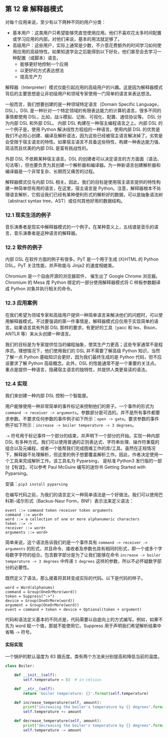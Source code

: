 ## 第 12 章 解释器模式

对每个应用来说，至少有以下两种不同的用户分类：

*   基本用户：这类用户只希望能够凭直觉使用应用。他们不喜欢花太多时间配置或学习应用的内部。对他们来说，基本的用法就足够了。
*   高级用户：这些用户，实际上通常是少数，不介意花费额外的时间学习如何使用应用的高级特性。如果知道学会之后能得到以下好处，他们甚至会去学习一种配置（或脚本）语言。
    *   能够更好地控制一个应用
    *   以更好的方式表达想法
    *   提高生产力

解释器（Interpreter）模式仅能引起应用的高级用户的兴趣。这是因为解释器模式背后的主要思想是让非初级用户和领域专家使用一门简单的语言来表达想法。

一般而言，我们想要创建的是一种领域特定语言（Domain Specific Language，DSL）。DSL 是一种针对一个特定领域的有限表达能力的计算机语言。很多不同的事情都使用 DSL，比如，战斗模拟、记账、可视化、配置、通信协议等。 DSL 分为内部 DSL 和外部 DSL。
内部 DSL 构建在一种宿主编程语言之上。内部 DSL 的一个例子是，使用 Python 解决线性方程组的一种语言。使用内部 DSL 的优势是我们不必担心创建、编译及解析语法，因为这些已经被宿主语言解决掉了。劣势是会受限于宿主语言的特性。如果宿主语言不具备这些特性，构建一种表达能力强、简洁而且优美的内部 DSL 是富有挑战性的。

外部 DSL 不依赖某种宿主语言。DSL 的创建者可以决定语言的方方面面（语法、句法等），但也要负责为其创建一个解析器和编译器。为一种新语言创建解析器和编译器是一个非常复杂、长期而又痛苦的过程。

解释器模式仅与内部 DSL 相关。因此，我们的目标是使用宿主语言提供的特性构建一种简单但有用的语言，在这里，宿主语言是 Python。注意，解释器根本不处理语言解析，它假设我们已经有某种便利形式的解析好的数据，可以是抽象语法树（abstract syntax tree，AST）或任何其他好用的数据结构。

### 12.1 现实生活的例子

音乐演奏者是现实中解释器模式的一个例子。在某种意义上，五线谱是音乐的语言，音乐演奏者是这种语言的解释器。

### 12.2 软件的例子

内部 DSL 在软件方面的例子有很多。PyT 是一个用于生成 (X)HTML 的 Python DSL。PyT 关注性能，并声称能与 Jinja2 的速度相媲美。

Chromium 是一个自由开源的浏览器软件， 催生出了 Google Chrome 浏览器。Chromium 的 Mesa 库 Python 绑定的一部分使用解释器模式将 C 样板参数翻译成 Python 对象并执行相关的命令。

### 12.3 应用案例

在我们希望为领域专家和高级用户提供一种简单语言来解决他们的问题时，可以使用解释器模式。不过要强调的第一件事情是，解释器模式应仅用于实现简单的语言。如果语言具有外部 DSL 那样的要求，有更好的工具（yacc 和 lex、Bison、ANTLR 等）来从头创建一种语言。

我们的目标是为专家提供恰当的编程抽象，使其生产力更高；这些专家通常不是程序员。理想情况下，他们使用我们的 DSL 并不需要了解高级 Python 知识，当然了解一点 Python 基础知识会更好，因为我们最终生成的是 Python 代码，但不应该要求了解 Python 高级概念。此外，DSL 的性能通常不是一个重要的关注点。重点是提供一种语言，隐藏宿主语言的独特性，并提供人类更易读的语法。

### 12.4 实现

我们来创建一种内部 DSL 控制一个智能屋。

用户能够使用一种非常简单的事件标记来控制他们的房子。一个事件的形式为 `command -> receiver -> arguments`。参数部分是可选的。并不是所有事件都要求参数。不要求任何参数的事件例子如下所示：`open -> gate`。要求参数的事件例子如下所示：`increase -> boiler temperature -> 3 degrees`。

`->` 符号用于标记事件一个部分的结束，并声明下一个部分的开始。实现一种内部 DSL 有多种方式。我们可以使用普通的正则表达式、字符串处理、操作符重载的组合以及元编程，或者一个能帮我们完成困难工作的库/工具。虽然在正规情况下，解释器不处理解析，但这里的例子想要覆盖解析工作。因此，作者决定使用一个工具来完成解析工作。该工具名为 Pyparsing， 是标准 Python3 发行版的一部分【有误】，可以参考 Paul McGuire 编写的迷你书 Getting Started with Pyparsing。

安装：`pip3 install pyparsing`

在编写代码之前，为我们的语言定义一种简单语法是一个好做法。我们可以使用巴科斯-诺尔形式（Backus-Naur Form，BNF）表示法来定义语法：

```bnf
event ::= command token receiver token arguments
command ::= word+
word ::= a collection of one or more alphanumeric characters
token ::= ->
receiver ::= word+
arguments ::= word+
```

简单来说，这个语法告诉我们的是一个事件具有 `command -> receiver -> arguments` 的形式，并且命令、接收者及参数也具有相同的形式，即一个或多个字母数字字符的组合。包含数字部分是为了让我们能够在命令 `increase -> boiler temperature -> 3 degrees` 中传递 `3 degrees` 这样的参数，所以不必怀疑数字部分的必要性。

既然定义了语法，那么接着将其转变成实际的代码。以下是代码的样子。

```bnf
word = Word(alphanums)
command = Group(OneOrMore(word))
token = Suppress("->")
device = Group(OneOrMore(word))
argument = Group(OneOrMore(word))
event = command + token + device + Optional(token + argument)
```

代码和语法定义基本的不同点是，代码需要以自底向上的方式编写。例如，如果不先为 word 赋一个值，那就不能使用它。Suppress 用于声明我们希望解析结果中省略 `->` 符号。

#### 实际实现

一个锅炉的默认温度为 83 摄氏度。类有两个方法来分别提高和降低当前的温度。

```python
class Boiler:

    def __init__(self):
        self.temperature = 83  # in celsius

    def __str__(self):
        return 'boiler temperature: {}'.format(self.temperature)

    def increase_temperature(self, amount):
        print("increasing the boiler's temperature by {} degrees".format(amount))
        self.temperature += amount

    def decrease_temperature(self, amount):
        print("decreasing the boiler's temperature by {} degrees".format(amount))
        self.temperature -= amount
```

